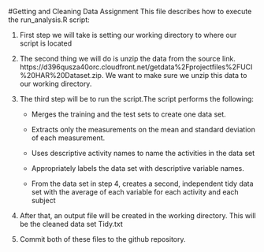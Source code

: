 #Getting and Cleaning Data Assignment
This file describes how to execute the run_analysis.R script:
<ol>
<li><p>First step we will take is setting our working directory to where our script is located</p></li>
<li><p>The second thing we will do is unzip the data from the source link. https://d396qusza40orc.cloudfront.net/getdata%2Fprojectfiles%2FUCI%20HAR%20Dataset.zip. We want to make sure we unzip this data to our working directory.</p></li>
<li><p>The third step will be to run the script.The script performs the following:</p></li>
	<ul><li><p>Merges the training and the test sets to create one data set.</p></li>
		<li><p>Extracts only the measurements on the mean and standard deviation of each measurement.</p></li>
		<li><p>Uses descriptive activity names to name the activities in the data set</p></li>
		<li><p>Appropriately labels the data set with descriptive variable names.</p></li>
		<li><p>From the data set in step 4, creates a second, independent tidy data set with the average of each variable for each activity and each subject</p></li></ul>
<li><p>After that,  an output file will be created in the working directory.  This will be the cleaned data set Tidy.txt</p></li>
<li><p>Commit both of these files to the github repository.</p></li>
</ol>
